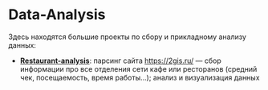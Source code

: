 # Data-Analysis

Здесь находятся большие проекты по сбору и прикладному анализу данных:
* **[Restaurant-analysis](./Restaurant-analysis)**: парсинг сайта https://2gis.ru/ — сбор информации про все отделения сети кафе или ресторанов (средний чек, посещаемость, время работы...); анализ и визуализация данных

